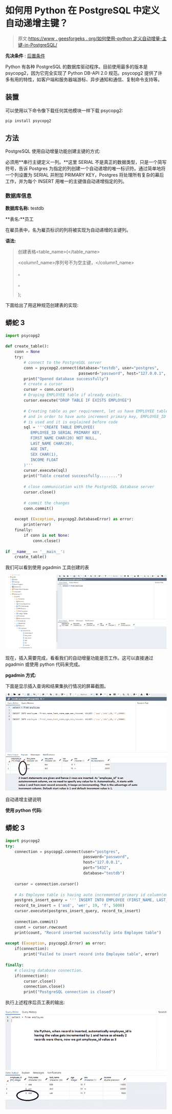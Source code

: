 # 如何用 Python 在 PostgreSQL 中定义自动递增主键？

> 原文:[https://www . geesforgeks . org/如何使用-python 定义自动增量-主键-in-PostgreSQL/](https://www.geeksforgeeks.org/how-to-define-an-auto-increment-primary-key-in-postgresql-using-python/)

**先决条件** : [后置条件](https://www.geeksforgeeks.org/what-is-postgresql-introduction/)

Python 有各种 PostgreSQL 的数据库驱动程序。目前使用最多的版本是 psycopg2，因为它完全实现了 Python DB-API 2.0 规范。psycopg2 提供了许多有用的特性，如客户端和服务器端游标、异步通知和通信、复制命令支持等。

## 装置

可以使用以下命令像下载任何其他模块一样下载 psycopg2:

```py
pip install psycopg2
```

## 方法

PostgreSQL 使用自动增量功能创建主键的方式:

必须用**串行主键定义一列。**这里 SERIAL 不是真正的数据类型，只是一个简写符号，告诉 Postgres 为指定的列创建一个自动递增的唯一标识符。通过简单地将一个列设置为 SERIAL 并附加 PRIMARY KEY，Postgres 将处理所有复杂的幕后工作，并为每个 INSERT 用唯一的主键值自动递增指定的列。

### 数据库信息

**数据库名称:** testdb

**表名:**员工

在雇员表中，名为雇员标识的列将被实现为自动递增的主键列。

**语法:**

> 创建表格<table_name>(</table_name>
> 
> <column1_name>序列号不为空主键，</column1_name>
> 
> 。
> 
> 。
> 
> );

下面给出了用这种规范创建表的实现:

## 蟒蛇 3

```py
import psycopg2

def create_table():
    conn = None
    try:
        # connect to the PostgreSQL server
        conn = psycopg2.connect(database="testdb", user="postgres",
                                password="password", host="127.0.0.1", port="5432")
        print("Opened database successfully")
        # create a cursor
        cursor = conn.cursor()
        # Droping EMPLOYEE table if already exists.
        cursor.execute("DROP TABLE IF EXISTS EMPLOYEE")

        # Creating table as per requirement, let us have EMPLOYEE table
        # and in order to have auto increment primary key, EMPLOYEE_ID SERIAL PRIMARY KEY
        # is used and it is explained before code
        sql = '''CREATE TABLE EMPLOYEE(
           EMPLOYEE_ID SERIAL PRIMARY KEY,
           FIRST_NAME CHAR(20) NOT NULL,
           LAST_NAME CHAR(20),
           AGE INT,
           SEX CHAR(1),
           INCOME FLOAT
        )'''
        cursor.execute(sql)
        print("Table created successfully........")

        # close communication with the PostgreSQL database server
        cursor.close()

        # commit the changes
        conn.commit()

    except (Exception, psycopg2.DatabaseError) as error:
        print(error)
    finally:
        if conn is not None:
            conn.close()

if __name__ == '__main__':
    create_table()
```

我们可以看到使用 pgadmin 工具创建的表

![](img/8d938820af7f8a8a22bd4ac3091b1e52.png)

现在，插入需要完成，看看我们的自动增量功能是否工作。这可以直接通过 pgadmin 或使用 python 代码来完成。

**pgadmin 方式:**

下面是显示插入查询和结果集执行情况的屏幕截图。

![](img/07759bff13752dc40263c3c5d213b553.png)

自动递增主键说明

**使用 python 代码:**

## 蟒蛇 3

```py
import psycopg2
try:
    connection = psycopg2.connect(user="postgres",
                                  password="password",
                                  host="127.0.0.1",
                                  port="5432",
                                  database="testdb")

    cursor = connection.cursor()

    # As Employee table is having auto incremented primary id column(employee_id), no need to specify about that value here
    postgres_insert_query = ''' INSERT INTO EMPLOYEE (FIRST_NAME, LAST_NAME, AGE,SEX,INCOME) VALUES (%s,%s,%s,%s,%s)'''
    record_to_insert = ('asd', 'wer', 19, 'f', 5000)
    cursor.execute(postgres_insert_query, record_to_insert)

    connection.commit()
    count = cursor.rowcount
    print(count, "Record inserted successfully into Employee table")

except (Exception, psycopg2.Error) as error:
    if(connection):
        print("Failed to insert record into Employee table", error)

finally:
    # closing database connection.
    if(connection):
        cursor.close()
        connection.close()
        print("PostgreSQL connection is closed")
```

执行上述程序后员工表的输出:

![](img/4276bab81cc4a494362d0b933d1c91ce.png)